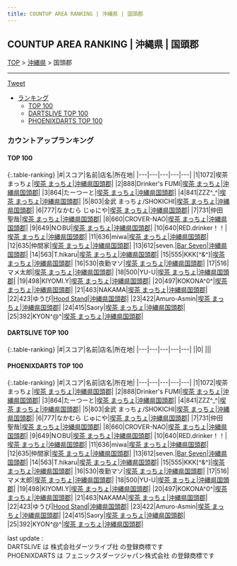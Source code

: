 ```yaml
---
title: COUNTUP AREA RANKING | 沖縄県 | 国頭郡
---
```

## COUNTUP AREA RANKING | 沖縄県 | 国頭郡

[TOP](/darts/rank/) > [沖縄県](/darts/rank/沖縄県/) > 国頭郡

___

<a href="https://twitter.com/share?ref_src=twsrc%5Etfw" data-text="COUNTUP AREA RANKING | 沖縄県国頭郡" class="twitter-share-button" data-hashtags="DARTSLIVE,PHOENIXDARTS,darts,ダーツ" data-show-count="false">Tweet</a>

* [ランキング](#カウントアップランキング)
    * [TOP 100](#top-100)
    * [DARTSLIVE TOP 100](#dartslive-top-100)
    * [PHOENIXDARTS TOP 100](#phoenixdarts-top-100)

### カウントアップランキング

#### TOP 100



{:.table-ranking}
|#|スコア|名前|店名|所在地|
|---|---|---|---|---|
|1|1072|<span class="rank-name-pd">喫茶　まっちょ</span>|<a href="https://vs.phoenixdarts.com/jp/shop/shopDetailInfo/s_43123?s_seq=43123">喫茶 まっちょ</a>|<a href="/darts/rank/沖縄県/国頭郡">沖縄県国頭郡</a>|
|2|888|<span class="rank-name-pd">Drinker&#x27;s FUMI</span>|<a href="https://vs.phoenixdarts.com/jp/shop/shopDetailInfo/s_43123?s_seq=43123">喫茶 まっちょ</a>|<a href="/darts/rank/沖縄県/国頭郡">沖縄県国頭郡</a>|
|3|864|<span class="rank-name-pd">たーつーと</span>|<a href="https://vs.phoenixdarts.com/jp/shop/shopDetailInfo/s_43123?s_seq=43123">喫茶 まっちょ</a>|<a href="/darts/rank/沖縄県/国頭郡">沖縄県国頭郡</a>|
|4|841|<span class="rank-name-pd">ZZZ^_^</span>|<a href="https://vs.phoenixdarts.com/jp/shop/shopDetailInfo/s_43123?s_seq=43123">喫茶 まっちょ</a>|<a href="/darts/rank/沖縄県/国頭郡">沖縄県国頭郡</a>|
|5|803|<span class="rank-name-pd">金武  まっちょ/SHOKICHI</span>|<a href="https://vs.phoenixdarts.com/jp/shop/shopDetailInfo/s_43123?s_seq=43123">喫茶 まっちょ</a>|<a href="/darts/rank/沖縄県/国頭郡">沖縄県国頭郡</a>|
|6|777|<span class="rank-name-pd">なかむら じゅにや</span>|<a href="https://vs.phoenixdarts.com/jp/shop/shopDetailInfo/s_43123?s_seq=43123">喫茶 まっちょ</a>|<a href="/darts/rank/沖縄県/国頭郡">沖縄県国頭郡</a>|
|7|731|<span class="rank-name-pd">仲田 聖哉</span>|<a href="https://vs.phoenixdarts.com/jp/shop/shopDetailInfo/s_43123?s_seq=43123">喫茶 まっちょ</a>|<a href="/darts/rank/沖縄県/国頭郡">沖縄県国頭郡</a>|
|8|660|<span class="rank-name-pd">CROVER-NAO</span>|<a href="https://vs.phoenixdarts.com/jp/shop/shopDetailInfo/s_43123?s_seq=43123">喫茶 まっちょ</a>|<a href="/darts/rank/沖縄県/国頭郡">沖縄県国頭郡</a>|
|9|649|<span class="rank-name-pd">NＯBU</span>|<a href="https://vs.phoenixdarts.com/jp/shop/shopDetailInfo/s_43123?s_seq=43123">喫茶 まっちょ</a>|<a href="/darts/rank/沖縄県/国頭郡">沖縄県国頭郡</a>|
|10|640|<span class="rank-name-pd">RED.drinker！！</span>|<a href="https://vs.phoenixdarts.com/jp/shop/shopDetailInfo/s_43123?s_seq=43123">喫茶 まっちょ</a>|<a href="/darts/rank/沖縄県/国頭郡">沖縄県国頭郡</a>|
|11|636|<span class="rank-name-pd">miwa</span>|<a href="https://vs.phoenixdarts.com/jp/shop/shopDetailInfo/s_43123?s_seq=43123">喫茶 まっちょ</a>|<a href="/darts/rank/沖縄県/国頭郡">沖縄県国頭郡</a>|
|12|635|<span class="rank-name-pd">仲間家</span>|<a href="https://vs.phoenixdarts.com/jp/shop/shopDetailInfo/s_43123?s_seq=43123">喫茶 まっちょ</a>|<a href="/darts/rank/沖縄県/国頭郡">沖縄県国頭郡</a>|
|13|612|<span class="rank-name-pd">seven.</span>|<a href="https://vs.phoenixdarts.com/jp/shop/shopDetailInfo/s_87096?s_seq=87096">Bar Seven</a>|<a href="/darts/rank/沖縄県/国頭郡">沖縄県国頭郡</a>|
|14|563|<span class="rank-name-pd">T.hikaru</span>|<a href="https://vs.phoenixdarts.com/jp/shop/shopDetailInfo/s_43123?s_seq=43123">喫茶 まっちょ</a>|<a href="/darts/rank/沖縄県/国頭郡">沖縄県国頭郡</a>|
|15|555|<span class="rank-name-pd">KKK[^&amp;^]</span>|<a href="https://vs.phoenixdarts.com/jp/shop/shopDetailInfo/s_43123?s_seq=43123">喫茶 まっちょ</a>|<a href="/darts/rank/沖縄県/国頭郡">沖縄県国頭郡</a>|
|16|530|<span class="rank-name-pd">夜勤マソ</span>|<a href="https://vs.phoenixdarts.com/jp/shop/shopDetailInfo/s_43123?s_seq=43123">喫茶 まっちょ</a>|<a href="/darts/rank/沖縄県/国頭郡">沖縄県国頭郡</a>|
|17|516|<span class="rank-name-pd">マメ太郎</span>|<a href="https://vs.phoenixdarts.com/jp/shop/shopDetailInfo/s_43123?s_seq=43123">喫茶 まっちょ</a>|<a href="/darts/rank/沖縄県/国頭郡">沖縄県国頭郡</a>|
|18|500|<span class="rank-name-pd">YU-U</span>|<a href="https://vs.phoenixdarts.com/jp/shop/shopDetailInfo/s_43123?s_seq=43123">喫茶 まっちょ</a>|<a href="/darts/rank/沖縄県/国頭郡">沖縄県国頭郡</a>|
|19|498|<span class="rank-name-pd">KIYOMI.Y</span>|<a href="https://vs.phoenixdarts.com/jp/shop/shopDetailInfo/s_43123?s_seq=43123">喫茶 まっちょ</a>|<a href="/darts/rank/沖縄県/国頭郡">沖縄県国頭郡</a>|
|20|497|<span class="rank-name-pd">KOKONA^0^</span>|<a href="https://vs.phoenixdarts.com/jp/shop/shopDetailInfo/s_43123?s_seq=43123">喫茶 まっちょ</a>|<a href="/darts/rank/沖縄県/国頭郡">沖縄県国頭郡</a>|
|21|463|<span class="rank-name-pd">NAKAMA</span>|<a href="https://vs.phoenixdarts.com/jp/shop/shopDetailInfo/s_43123?s_seq=43123">喫茶 まっちょ</a>|<a href="/darts/rank/沖縄県/国頭郡">沖縄県国頭郡</a>|
|22|423|<span class="rank-name-pd">ゆうび</span>|<a href="https://vs.phoenixdarts.com/jp/shop/shopDetailInfo/s_89942?s_seq=89942">Hood Stand</a>|<a href="/darts/rank/沖縄県/国頭郡">沖縄県国頭郡</a>|
|23|422|<span class="rank-name-pd">Amuro-Asmin</span>|<a href="https://vs.phoenixdarts.com/jp/shop/shopDetailInfo/s_43123?s_seq=43123">喫茶 まっちょ</a>|<a href="/darts/rank/沖縄県/国頭郡">沖縄県国頭郡</a>|
|24|415|<span class="rank-name-pd">Saory</span>|<a href="https://vs.phoenixdarts.com/jp/shop/shopDetailInfo/s_43123?s_seq=43123">喫茶 まっちょ</a>|<a href="/darts/rank/沖縄県/国頭郡">沖縄県国頭郡</a>|
|25|392|<span class="rank-name-pd">KYON^@^</span>|<a href="https://vs.phoenixdarts.com/jp/shop/shopDetailInfo/s_43123?s_seq=43123">喫茶 まっちょ</a>|<a href="/darts/rank/沖縄県/国頭郡">沖縄県国頭郡</a>|


#### DARTSLIVE TOP 100



{:.table-ranking}
|#|スコア|名前|店名|所在地|
|---|---|---|---|---|
||0|<span class="rank-name-dl"> </span>|<a href=""></a>|<a href="/darts/rank//"></a>|


#### PHOENIXDARTS TOP 100



{:.table-ranking}
|#|スコア|名前|店名|所在地|
|---|---|---|---|---|
|1|1072|<span class="rank-name-pd">喫茶　まっちょ</span>|<a href="https://vs.phoenixdarts.com/jp/shop/shopDetailInfo/s_43123?s_seq=43123">喫茶 まっちょ</a>|<a href="/darts/rank/沖縄県/国頭郡">沖縄県国頭郡</a>|
|2|888|<span class="rank-name-pd">Drinker&#x27;s FUMI</span>|<a href="https://vs.phoenixdarts.com/jp/shop/shopDetailInfo/s_43123?s_seq=43123">喫茶 まっちょ</a>|<a href="/darts/rank/沖縄県/国頭郡">沖縄県国頭郡</a>|
|3|864|<span class="rank-name-pd">たーつーと</span>|<a href="https://vs.phoenixdarts.com/jp/shop/shopDetailInfo/s_43123?s_seq=43123">喫茶 まっちょ</a>|<a href="/darts/rank/沖縄県/国頭郡">沖縄県国頭郡</a>|
|4|841|<span class="rank-name-pd">ZZZ^_^</span>|<a href="https://vs.phoenixdarts.com/jp/shop/shopDetailInfo/s_43123?s_seq=43123">喫茶 まっちょ</a>|<a href="/darts/rank/沖縄県/国頭郡">沖縄県国頭郡</a>|
|5|803|<span class="rank-name-pd">金武  まっちょ/SHOKICHI</span>|<a href="https://vs.phoenixdarts.com/jp/shop/shopDetailInfo/s_43123?s_seq=43123">喫茶 まっちょ</a>|<a href="/darts/rank/沖縄県/国頭郡">沖縄県国頭郡</a>|
|6|777|<span class="rank-name-pd">なかむら じゅにや</span>|<a href="https://vs.phoenixdarts.com/jp/shop/shopDetailInfo/s_43123?s_seq=43123">喫茶 まっちょ</a>|<a href="/darts/rank/沖縄県/国頭郡">沖縄県国頭郡</a>|
|7|731|<span class="rank-name-pd">仲田 聖哉</span>|<a href="https://vs.phoenixdarts.com/jp/shop/shopDetailInfo/s_43123?s_seq=43123">喫茶 まっちょ</a>|<a href="/darts/rank/沖縄県/国頭郡">沖縄県国頭郡</a>|
|8|660|<span class="rank-name-pd">CROVER-NAO</span>|<a href="https://vs.phoenixdarts.com/jp/shop/shopDetailInfo/s_43123?s_seq=43123">喫茶 まっちょ</a>|<a href="/darts/rank/沖縄県/国頭郡">沖縄県国頭郡</a>|
|9|649|<span class="rank-name-pd">NＯBU</span>|<a href="https://vs.phoenixdarts.com/jp/shop/shopDetailInfo/s_43123?s_seq=43123">喫茶 まっちょ</a>|<a href="/darts/rank/沖縄県/国頭郡">沖縄県国頭郡</a>|
|10|640|<span class="rank-name-pd">RED.drinker！！</span>|<a href="https://vs.phoenixdarts.com/jp/shop/shopDetailInfo/s_43123?s_seq=43123">喫茶 まっちょ</a>|<a href="/darts/rank/沖縄県/国頭郡">沖縄県国頭郡</a>|
|11|636|<span class="rank-name-pd">miwa</span>|<a href="https://vs.phoenixdarts.com/jp/shop/shopDetailInfo/s_43123?s_seq=43123">喫茶 まっちょ</a>|<a href="/darts/rank/沖縄県/国頭郡">沖縄県国頭郡</a>|
|12|635|<span class="rank-name-pd">仲間家</span>|<a href="https://vs.phoenixdarts.com/jp/shop/shopDetailInfo/s_43123?s_seq=43123">喫茶 まっちょ</a>|<a href="/darts/rank/沖縄県/国頭郡">沖縄県国頭郡</a>|
|13|612|<span class="rank-name-pd">seven.</span>|<a href="https://vs.phoenixdarts.com/jp/shop/shopDetailInfo/s_87096?s_seq=87096">Bar Seven</a>|<a href="/darts/rank/沖縄県/国頭郡">沖縄県国頭郡</a>|
|14|563|<span class="rank-name-pd">T.hikaru</span>|<a href="https://vs.phoenixdarts.com/jp/shop/shopDetailInfo/s_43123?s_seq=43123">喫茶 まっちょ</a>|<a href="/darts/rank/沖縄県/国頭郡">沖縄県国頭郡</a>|
|15|555|<span class="rank-name-pd">KKK[^&amp;^]</span>|<a href="https://vs.phoenixdarts.com/jp/shop/shopDetailInfo/s_43123?s_seq=43123">喫茶 まっちょ</a>|<a href="/darts/rank/沖縄県/国頭郡">沖縄県国頭郡</a>|
|16|530|<span class="rank-name-pd">夜勤マソ</span>|<a href="https://vs.phoenixdarts.com/jp/shop/shopDetailInfo/s_43123?s_seq=43123">喫茶 まっちょ</a>|<a href="/darts/rank/沖縄県/国頭郡">沖縄県国頭郡</a>|
|17|516|<span class="rank-name-pd">マメ太郎</span>|<a href="https://vs.phoenixdarts.com/jp/shop/shopDetailInfo/s_43123?s_seq=43123">喫茶 まっちょ</a>|<a href="/darts/rank/沖縄県/国頭郡">沖縄県国頭郡</a>|
|18|500|<span class="rank-name-pd">YU-U</span>|<a href="https://vs.phoenixdarts.com/jp/shop/shopDetailInfo/s_43123?s_seq=43123">喫茶 まっちょ</a>|<a href="/darts/rank/沖縄県/国頭郡">沖縄県国頭郡</a>|
|19|498|<span class="rank-name-pd">KIYOMI.Y</span>|<a href="https://vs.phoenixdarts.com/jp/shop/shopDetailInfo/s_43123?s_seq=43123">喫茶 まっちょ</a>|<a href="/darts/rank/沖縄県/国頭郡">沖縄県国頭郡</a>|
|20|497|<span class="rank-name-pd">KOKONA^0^</span>|<a href="https://vs.phoenixdarts.com/jp/shop/shopDetailInfo/s_43123?s_seq=43123">喫茶 まっちょ</a>|<a href="/darts/rank/沖縄県/国頭郡">沖縄県国頭郡</a>|
|21|463|<span class="rank-name-pd">NAKAMA</span>|<a href="https://vs.phoenixdarts.com/jp/shop/shopDetailInfo/s_43123?s_seq=43123">喫茶 まっちょ</a>|<a href="/darts/rank/沖縄県/国頭郡">沖縄県国頭郡</a>|
|22|423|<span class="rank-name-pd">ゆうび</span>|<a href="https://vs.phoenixdarts.com/jp/shop/shopDetailInfo/s_89942?s_seq=89942">Hood Stand</a>|<a href="/darts/rank/沖縄県/国頭郡">沖縄県国頭郡</a>|
|23|422|<span class="rank-name-pd">Amuro-Asmin</span>|<a href="https://vs.phoenixdarts.com/jp/shop/shopDetailInfo/s_43123?s_seq=43123">喫茶 まっちょ</a>|<a href="/darts/rank/沖縄県/国頭郡">沖縄県国頭郡</a>|
|24|415|<span class="rank-name-pd">Saory</span>|<a href="https://vs.phoenixdarts.com/jp/shop/shopDetailInfo/s_43123?s_seq=43123">喫茶 まっちょ</a>|<a href="/darts/rank/沖縄県/国頭郡">沖縄県国頭郡</a>|
|25|392|<span class="rank-name-pd">KYON^@^</span>|<a href="https://vs.phoenixdarts.com/jp/shop/shopDetailInfo/s_43123?s_seq=43123">喫茶 まっちょ</a>|<a href="/darts/rank/沖縄県/国頭郡">沖縄県国頭郡</a>|


<div class="footer border-top border-gray-light mt-5 pt-3 text-right text-gray">
    last update : <span style="font-weight: italic" id="foot_last_modified"></span><br />
    DARTSLIVE は 株式会社ダーツライブ社 の登録商標です<br />
    PHOENIXDARTS は フェニックスダーツジャパン株式会社 の登録商標です<br />
</div>

<script src="https://cdnjs.cloudflare.com/ajax/libs/jquery.tablesorter/2.31.3/js/jquery.tablesorter.min.js" integrity="sha512-qzgd5cYSZcosqpzpn7zF2ZId8f/8CHmFKZ8j7mU4OUXTNRd5g+ZHBPsgKEwoqxCtdQvExE5LprwwPAgoicguNg==" crossorigin="anonymous" referrerpolicy="no-referrer"></script>
<link rel="stylesheet" href="https://cdnjs.cloudflare.com/ajax/libs/jquery.tablesorter/2.31.3/css/theme.default.min.css" integrity="sha512-wghhOJkjQX0Lh3NSWvNKeZ0ZpNn+SPVXX1Qyc9OCaogADktxrBiBdKGDoqVUOyhStvMBmJQ8ZdMHiR3wuEq8+w==" crossorigin="anonymous" referrerpolicy="no-referrer" />
<script>
$(function() {
    $(".table-ranking").tablesorter({sortList:[[0, 0]]});
    $("#foot_last_modified").text(formatDate(new Date(document.lastModified), 'yyyy-MM-dd HH:mm:ss'));
});
</script>

<script async src="https://platform.twitter.com/widgets.js" charset="utf-8"></script>